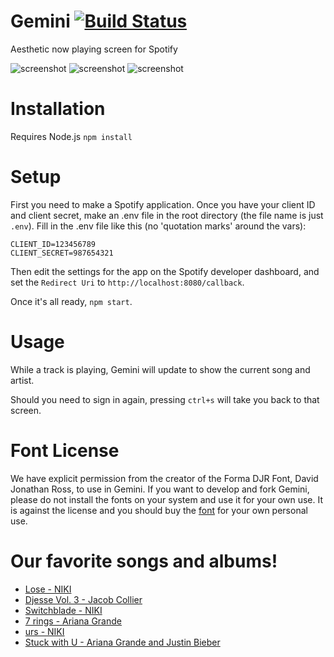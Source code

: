 # Gemini [![Build Status](https://travis-ci.com/Gabe-H/Gemini.svg?branch=master)](https://travis-ci.com/Gabe-H/Gemini)
Aesthetic now playing screen for Spotify

![screenshot](https://i.imgur.com/Edl9qr6.png)
![screenshot](https://i.imgur.com/F1Idw41.png)
![screenshot](https://i.imgur.com/HnpdBnp.png)


# Installation
Requires Node.js
`npm install`

# Setup
First you need to make a Spotify application. Once you have your client ID and client secret, make an .env file in the root directory (the file name is just `.env`). Fill in the .env file like this (no 'quotation marks' around the vars):
```
CLIENT_ID=123456789
CLIENT_SECRET=987654321
```
Then edit the settings for the app on the Spotify developer dashboard, and set the `Redirect Uri` to `http://localhost:8080/callback`.

Once it's all ready, `npm start`.

# Usage
While a track is playing, Gemini will update to show the current song and artist. 

Should you need to sign in again, pressing `ctrl+s` will take you back to that screen.

# Font License
We have explicit permission from the creator of the Forma DJR Font, David Jonathan Ross, to use in Gemini. If you want to develop and fork Gemini, please do not install the fonts on your system and use it for your own use. It is against the license and you should buy the [font](https://djr.com/forma/) for your own personal use.

# Our favorite songs and albums!
- [Lose - NIKI](https://open.spotify.com/track/7rgjkzZBhBjObaYsvq8Ej0?si=c2DyCWX_QDyRHToxpOzV5A)
- [Djesse Vol. 3 - Jacob Collier](https://open.spotify.com/album/33cj3kzLqVOg9zvy69Wrc8?si=pCUxII-9Q_mYzyDzvVY3rA)
- [Switchblade - NIKI](https://open.spotify.com/track/6Ve2gwTaMxTgKMuAcHbwcH?si=YcSJi59cQL-aCBRLJw4wfg)
- [7 rings - Ariana Grande](https://open.spotify.com/track/6ocbgoVGwYJhOv1GgI9NsF?si=ULM0YYAqTCyD02T9U2hnyA)
- [urs - NIKI](https://open.spotify.com/track/50oEtTUNlce4TuZXQoJzXW?si=NmvfHvWaQv2IdD_BtC8Twg)
- [Stuck with U - Ariana Grande and Justin Bieber](https://open.spotify.com/track/4HBZA5flZLE435QTztThqH?si=DyRI2hgvQhiOjEphCCPcSw)